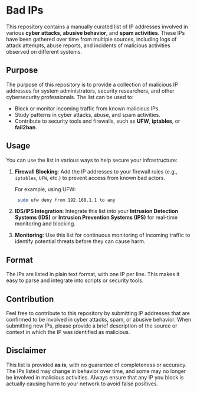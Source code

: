 # Bad IPs

This repository contains a manually curated list of IP addresses involved in various **cyber attacks**, **abusive behavior**, and **spam activities**. These IPs have been gathered over time from multiple sources, including logs of attack attempts, abuse reports, and incidents of malicious activities observed on different systems.

## Purpose

The purpose of this repository is to provide a collection of malicious IP addresses for system administrators, security researchers, and other cybersecurity professionals. The list can be used to:
- Block or monitor incoming traffic from known malicious IPs.
- Study patterns in cyber attacks, abuse, and spam activities.
- Contribute to security tools and firewalls, such as **UFW**, **iptables**, or **fail2ban**.

## Usage

You can use the list in various ways to help secure your infrastructure:

1. **Firewall Blocking**: Add the IP addresses to your firewall rules (e.g., `iptables`, `UFW`, etc.) to prevent access from known bad actors.

    For example, using UFW:
   ```bash
    sudo ufw deny from 192.168.1.1 to any
    ```

3. **IDS/IPS Integration**: Integrate this list into your **Intrusion Detection Systems (IDS)** or **Intrusion Prevention Systems (IPS)** for real-time monitoring and blocking.

4. **Monitoring**: Use this list for continuous monitoring of incoming traffic to identify potential threats before they can cause harm.

## Format

The IPs are listed in plain text format, with one IP per line. This makes it easy to parse and integrate into scripts or security tools.

## Contribution

Feel free to contribute to this repository by submitting IP addresses that are confirmed to be involved in cyber attacks, spam, or abusive behavior. When submitting new IPs, please provide a brief description of the source or context in which the IP was identified as malicious.

## Disclaimer

This list is provided **as is**, with no guarantee of completeness or accuracy. The IPs listed may change in behavior over time, and some may no longer be involved in malicious activities. Always ensure that any IP you block is actually causing harm to your network to avoid false positives.
